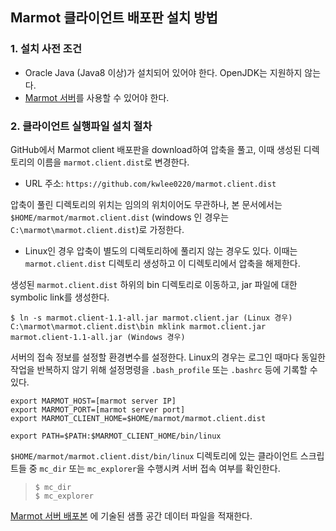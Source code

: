 ## Marmot 클라이언트 배포판 설치 방법

### 1. 설치 사전 조건
* Oracle Java (Java8 이상)가 설치되어 있어야 한다. OpenJDK는 지원하지 않는다.
* [Marmot 서버](https://github.com/kwlee0220/marmot.server.dist)를 사용할 수 있어야 한다.

### 2. 클라이언트 실행파일 설치 절차

GitHub에서 Marmot client 배포판을 download하여 압축을 풀고, 이때 생성된 디렉토리의
이름을 `marmot.client.dist`로 변경한다.
* URL 주소: `https://github.com/kwlee0220/marmot.client.dist`

압축이 풀린 디렉토리의 위치는 임의의 위치이어도 무관하나, 본 문서에서는 `$HOME/marmot/marmot.client.dist`
(windows 인 경우는 `C:\marmot\marmot.client.dist`)로 가정한다.
* Linux인 경우 압축이 별도의 디렉토리하에 풀리지 않는 경우도 있다.
	이때는 `marmot.client.dist` 디렉토리 생성하고 이 디렉토리에서 압축을 해제한다.

생성된 `marmot.client.dist` 하위의 bin 디렉토리로 이동하고, jar 파일에 대한 symbolic link를 생성한다.
<pre><code>$ ln -s marmot.client-1.1-all.jar marmot.client.jar (Linux 경우)
C:\marmot\marmot.client.dist\bin mklink marmot.client.jar marmot.client-1.1-all.jar (Windows 경우)
</code></pre>

서버의 접속 정보를 설정할 환경변수를 설정한다. Linux의 경우는 로그인 때마다 동일한 작업을
반복하지 않기 위해 설정명령을 `.bash_profile` 또는 `.bashrc` 등에 기록할 수 있다.
<pre><code>export MARMOT_HOST=[marmot server IP]
export MARMOT_PORT=[marmot server port]
export MARMOT_CLIENT_HOME=$HOME/marmot/marmot.client.dist

export PATH=$PATH:$MARMOT_CLIENT_HOME/bin/linux
</code></pre>

`$HOME/marmot/marmot.client.dist/bin/linux` 디렉토리에 있는 클라이언트 스크립트들 중 `mc_dir` 또는
`mc_explorer`을 수행시켜 서버 접속 여부를 확인한다.
>`$ mc_dir` </br>
>`$ mc_explorer`

[Marmot 서버 배포본](https://github.com/kwlee0220/marmot.server.dist) 에 기술된 샘플 공간 데이터 파일을
적재한다.
